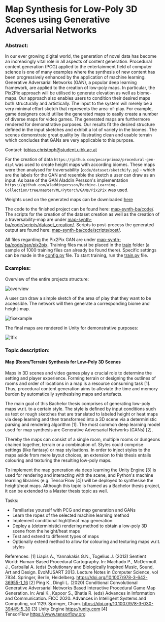# Map Synthesis for Low-Poly 3D Scenes using Generative Adversarial Networks

### Abstract:
In our ever growing digital world, the generation of novel data has become an increasingly vital role in all aspects of content generation. Procedural content generation (PCG) applied to the entertainment field of computer science is one of many examples where the synthesis of new content has been progressively enhanced by the application of machine learning. Generative Adversarial Networks (GAN), a popular deep learning framework, are applied to the creation of low-poly maps. In particular, the Pix2Pix approach will be utilised to generate elevation as well as biome-maps. Our approach also enables users to condition their desired maps both structurally and artistically. The input to the system will merely be a very minimal effort sketch that represents the area-of-play. For example, game designers could utilise the generated maps to easily create a number of diverse maps for video games. The generated maps are furthermore rendered for demonstrative purposes. Our results fit the desired structure defined in the input sketches and exhibit a lot of variety in the biomes. The scenes demonstrate great quality by illustrating clean and usable terrain which concludes that GANs are very applicable to this purpose.

Contact: tobias.christoph@student.uibk.ac.at

For the creation of data `https://github.com/pecarprimoz/procedural-gen-dipl` was used to create height maps with according biomes. These maps were then analysed for traversability (`code/dataset/sketchify.py`) - which are the labels for the GAN and resemble the sketch a user can draw as an input. As base of the GAN Aladdin Persson's implementation `https://github.com/aladdinpersson/Machine-Learning-Collection/tree/master/ML/Pytorch/GANs/Pix2Pix` was used.

Weights used on the generated maps can be downloaded [here](https://github.com/teletobbii/map-synth-ba/releases/tag/v0.1)

The code to the finished project can be found here: [map-synth-ba/code/](https://github.com/teletobbii/map-synth-ba/tree/main/code). The scripts for the creation of the dataset creation as well as the creation of a traversability-map are under [map-synth-ba/code/scripts/dataset_creation/](https://github.com/teletobbii/map-synth-ba/tree/main/code/scripts/dataset_creation). 
Scripts to post-process the generated output are found here: [map-synth-ba/code/scripts/post/](https://github.com/teletobbii/map-synth-ba/tree/main/code/scripts/post).

All files regarding the Pix2Pix GAN are under [map-synth-ba/code/gan/pix2pix](https://github.com/teletobbii/map-synth-ba/tree/main/code/gan/pix2pix). Training files must be placed in the [train](https://github.com/teletobbii/map-synth-ba/tree/main/code/gan/pix2pix/data/train) folder (a sample of 1000 training files can already be found there). Specific settings can be made in the [config.py](https://github.com/teletobbii/map-synth-ba/tree/main/code/gan/pix2pix/config.py) file. To start training, run the [train.py](https://github.com/teletobbii/map-synth-ba/tree/main/code/gan/pix2pix/train.py) file. 


### Examples:

Overview of the entire projects structure:

![overview](https://user-images.githubusercontent.com/58395640/147882554-78b57086-d22d-4a73-94f2-93d642c1f688.PNG)

A user can draw a simple sketch of the area of play that they want to be accessible. The network will then generate a corresponding biome and height-map.

![fixexample](https://user-images.githubusercontent.com/58395640/147882565-a2bf1f6a-1797-4ccc-a839-a231e5b16044.png)

The final maps are rendered in Unity for demonstrative purposes:

![1fix](https://user-images.githubusercontent.com/58395640/147882588-eec5e337-b5d9-42c0-8151-0a8f0726e52a.png)

### Topic description:
#### Map (Room/Terrain) Synthesis for Low-Poly 3D Scenes
Maps in 3D scenes and video games play a crucial role to determine the setting and player experience. Forming terrain or designing the outlines of rooms and order of locations in a map is a resource consuming task [1]. Thus, procedural content generation aims to alleviate the time and memory burden by automatically synthesising maps and artefacts.

The main goal of this Bachelor thesis comprises of generating low-poly maps w.r.t. to a certain style. The style is defined by input conditions such as text or rough sketches that are translated to labeled height or heat maps via deep learning and then transformed into a 3D scene via a deterministic parsing and rendering algorithm [1]. The most common deep learning model used for map synthesis are Generative Adversarial Networks (GANs) [2].

Thereby the maps can consist of a single room, multiple rooms or dungeons chained together, terrain or a combination of.
Styles could comprise settings (like fantasy) or map stylisations. In order to inject styles to the maps aside from mere layout choices, an extension to this thesis entails colouring and texturing the resulting low-poly maps.

To implement the map generation via deep learning the Unity Engine [3] is used for rendering and interacting with the scene, and Python's machine learning libraries (e.g. TensorFlow [4]) will be deployed to synthesise the height/heat maps. Although this topic is framed as a Bachelor thesis project, it can be extended to a Master thesis topic as well.

Tasks:
- Familiarise yourself with PCG and map generation and GANs
- Learn the ropes of the selected machine learning method
- Implement conditional hight/heat map generation
- Deploy a (deterministic) rendering method to obtain a low-poly 3D scene from the height/heat maps
- Test and extend to different types of maps
- Optionally extend method to allow for colouring and texturing maps w.r.t. styles

References:
[1] Liapis A., Yannakakis G.N., Togelius J. (2013) Sentient World: Human-Based Procedural Cartography. In: Machado P., McDermott J., Carballal A. (eds) Evolutionary and Biologically Inspired Music, Sound, Art and Design. EvoMUSART 2013. Lecture Notes in Computer Science, vol 7834. Springer, Berlin, Heidelberg. https://doi.org/10.1007/978-3-642-36955-1_16
[2] Ping K., Dingli L. (2020) Conditional Convolutional Generative Adversarial Networks Based Interactive Procedural Game Map Generation. In: Arai K., Kapoor S., Bhatia R. (eds) Advances in Information and Communication. FICC 2020. Advances in Intelligent Systems and Computing, vol 1129. Springer, Cham. https://doi.org/10.1007/978-3-030-39445-5_30
[3] Unity Engine https://unity.com
[4] TensorFlow https://www.tensorflow.org

